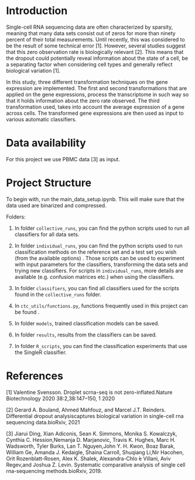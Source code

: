# Introduction
Single-cell RNA sequencing data are often characterized by sparsity, meaning that many data sets consist out of zeros for more than ninety percent of their total measurements. Until recently, this was considered to be the result of some technical error [1]. However, several studies suggest that this zero observation rate is biologically relevant [2]. This means that the dropout could potentially reveal information about the state of a cell, be a separating factor when considering cell types and generally reflect biological variation [1].  

In this study, three different transformation techniques on the gene expression are implemented. The first and second transformations that are applied on the gene expressions, process the transcriptome in such way so that it holds information about the zero rate observed. The third transformation used, takes into account the average expression of a gene across cells. The transformed gene expressions are then used as input to various automatic classifiers.

# Data availability

For this project we use PBMC data [3] as input.


# Project Structure

To begin with, run the main_data_setup.ipynb. This will make sure that the data used are binarized and compressed. 

Folders:

1. In folder `collective_runs`, you can find the python scripts used to run all classifiers for all data sets.

2. In folder `individual_runs`, you can find the python scripts used to run classification methods on the reference set and a test set you wish (from the available options) . Those scripts can be used to experiment with input parameters for the classifiers, transforming the data sets and trying new classifiers. For scripts in  `individual_runs`, more details are available (e.g. confusion matrices etc.) when using the classifiers.

3. In folder `classifiers`, you can find all classifiers used for the scripts found in the `collective_runs` folder.


4. In `ctc_utils/functions.py`, functions frequently used in this project can be found .

5. In folder `models`, trained classification models can be saved.

6. In folder `results`, results from the classifiers can be saved.

7. In folder `R_scripts`, you can find the classification experiments that use the SingleR classifier.

# References
[1] Valentine  Svensson.   Droplet  scrna-seq  is  not  zero-inflated.Nature Biotechnology 2020 38:2,38:147–150, 1 2020

[2] Gerard A. Bouland, Ahmed Mahfouz, and Marcel J.T. Reinders.  Differential dropout analysiscaptures biological variation in single-cell rna sequencing data.bioRxiv, 2021

[3] Jiarui  Ding,  Xian  Adiconis,  Sean  K.  Simmons,  Monika  S.  Kowalczyk,  Cynthia  C.  Hession,Nemanja D. Marjanovic, Travis K. Hughes, Marc H. Wadsworth, Tyler Burks, Lan T. Nguyen,John Y. H. Kwon, Boaz Barak, William Ge, Amanda J. Kedaigle, Shaina Carroll, Shuqiang Li,Nir  Hacohen,  Orit  Rozenblatt-Rosen,  Alex  K.  Shalek,  Alexandra-Chlo ́e  Villani,  Aviv  Regev,and Joshua Z. Levin.  Systematic comparative analysis of single cell rna-sequencing methods.bioRxiv, 2019.

